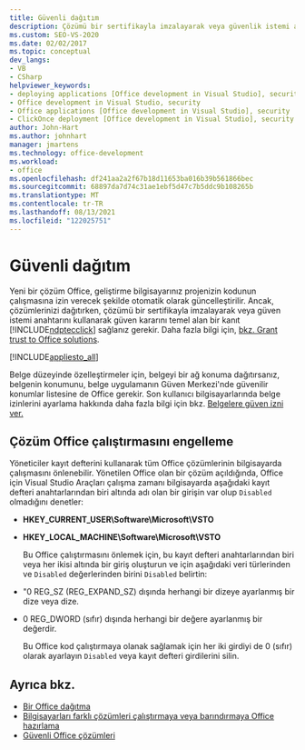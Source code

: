 ```yaml
---
title: Güvenli dağıtım
description: Çözümü bir sertifikayla imzalayarak veya güvenlik istemi anahtarını kullanarak güven kararına temel ClickOnce sağlamanız gerektiğini öğrenin.
ms.custom: SEO-VS-2020
ms.date: 02/02/2017
ms.topic: conceptual
dev_langs:
- VB
- CSharp
helpviewer_keywords:
- deploying applications [Office development in Visual Studio], security
- Office development in Visual Studio, security
- Office applications [Office development in Visual Studio], security
- ClickOnce deployment [Office development in Visual Studio], security
author: John-Hart
ms.author: johnhart
manager: jmartens
ms.technology: office-development
ms.workload:
- office
ms.openlocfilehash: df241aa2a2f67b18d11653ba016b39b561866bec
ms.sourcegitcommit: 68897da7d74c31ae1ebf5d47c7b5ddc9b108265b
ms.translationtype: MT
ms.contentlocale: tr-TR
ms.lasthandoff: 08/13/2021
ms.locfileid: "122025751"
---
```

# <a name="secure-deployment"></a>Güvenli dağıtım
  Yeni bir çözüm Office, geliştirme bilgisayarınız projenizin kodunun çalışmasına izin verecek şekilde otomatik olarak güncelleştirilir. Ancak, çözümlerinizi dağıtırken, çözümü bir sertifikayla imzalayarak veya güven istemi anahtarını kullanarak güven kararını temel alan bir kanıt [!INCLUDE[ndptecclick](../vsto/includes/ndptecclick-md.md)] sağlanız gerekir. Daha fazla bilgi için, [bkz. Grant trust to Office solutions](../vsto/granting-trust-to-office-solutions.md).

 [!INCLUDE[appliesto_all](../vsto/includes/appliesto-all-md.md)]

 Belge düzeyinde özelleştirmeler için, belgeyi bir ağ konuma dağıtırsanız, belgenin konumunu, belge uygulamanın Güven Merkezi'nde güvenilir konumlar listesine de Office gerekir. Son kullanıcı bilgisayarlarında belge izinlerini ayarlama hakkında daha fazla bilgi için bkz. [Belgelere güven izni ver.](../vsto/granting-trust-to-documents.md)

## <a name="prevent-office-solutions-from-running-code"></a>Çözüm Office çalıştırmasını engelleme
 Yöneticiler kayıt defterini kullanarak tüm Office çözümlerinin bilgisayarda çalışmasını önlenebilir. Yönetilen Office olan bir çözüm açıldığında, Office için Visual Studio Araçları çalışma zamanı bilgisayarda aşağıdaki kayıt defteri anahtarlarından biri altında adı olan bir girişin var olup `Disabled` olmadığını denetler:

- **HKEY_CURRENT_USER\Software\Microsoft\VSTO**

- **HKEY_LOCAL_MACHINE\Software\Microsoft\VSTO**

  Bu Office çalıştırmasını önlemek için, bu kayıt defteri anahtarlarından biri veya her ikisi altında bir giriş oluşturun ve için aşağıdaki veri türlerinden ve `Disabled` değerlerinden birini `Disabled` belirtin:

- "0 REG_SZ (REG_EXPAND_SZ) dışında herhangi bir dizeye ayarlanmış bir dize veya dize.

- 0 REG_DWORD (sıfır) dışında herhangi bir değere ayarlanmış bir değerdir.

  Bu Office kod çalıştırmaya olanak sağlamak için her iki girdiyi de 0 (sıfır) olarak ayarlayın `Disabled` veya kayıt defteri girdilerini silin.

## <a name="see-also"></a>Ayrıca bkz.
- [Bir Office dağıtma](../vsto/deploying-an-office-solution.md)
- [Bilgisayarları farklı çözümleri çalıştırmaya veya barındırmaya Office hazırlama](/previous-versions/bb772092(v=vs.110))
- [Güvenli Office çözümleri](../vsto/securing-office-solutions.md)